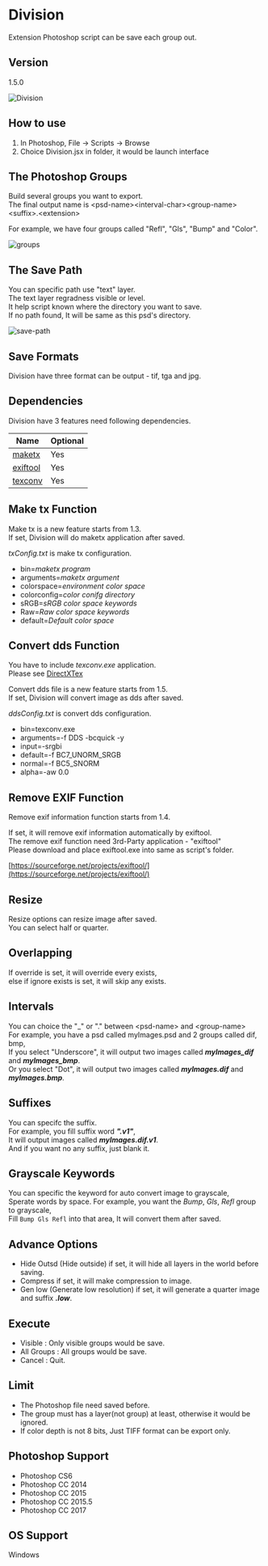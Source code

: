 # Division

Extension Photoshop script can be save each group out.

## Version

1.5.0

![Division](./intro.png)

## How to use

1. In Photoshop, File -> Scripts -> Browse
2. Choice Division.jsx in folder, it would be launch interface

## The Photoshop Groups

Build several groups you want to export.</br>
The final output name is \<psd-name>\<interval-char>\<group-name>\<suffix>.\<extension>

For example, we have four groups called "Refl", "Gls", "Bump" and "Color".

![groups](./docs/groups.png)

## The Save Path

You can specific path use "text" layer.  
The text layer regradness visible or level.  
It help script known where the directory you want to save.  
If no path found, It will be same as this psd's directory.

![save-path](./docs/savepath.png)

## Save Formats

Division have three format can be output - tif, tga and jpg.

## Dependencies

Division have 3 features need following dependencies.

|   Name                                                | Optional |
| ----------------------------------------------------- | -------- |
| [maketx](https://www.solidangle.com/arnold/)          |   Yes    | 
| [exiftool](https://sourceforge.net/projects/exiftool/)|   Yes    | 
| [texconv](https://github.com/Microsoft/DirectXTex)    |   Yes    |
  
## Make tx Function

Make tx is a new feature starts from 1.3.</br>
If set, Division will do maketx application after saved.

_txConfig.txt_ is make tx configuration.

+ bin=_maketx program_
+ arguments=_maketx argument_
+ colorspace=_environment color space_
+ colorconfig=_color conifg directory_
+ sRGB=_sRGB color space keywords_
+ Raw=_Raw color space keywords_
+ default=_Default color space_

## Convert dds Function

You have to include _texconv.exe_ application.  
Please see [DirectXTex](https://github.com/Microsoft/DirectXTex)

Convert dds file is a new feature starts from 1.5.  
If set, Division will convert image as dds after saved.

_ddsConfig.txt_ is convert dds configuration.

+ bin=texconv.exe
+ arguments=-f DDS -bcquick -y
+ input=-srgbi
+ default=-f BC7_UNORM_SRGB
+ normal=-f BC5_SNORM
+ alpha=-aw 0.0

## Remove EXIF Function

Remove exif information function starts from 1.4.

If set, it will remove exif information automatically by exiftool.  
The remove exif function need 3rd-Party application - "exiftool"  
Please download and place exiftool.exe into same as script's folder.  

[https://sourceforge.net/projects/exiftool/](https://sourceforge.net/projects/exiftool/)

## Resize

Resize options can resize image after saved.  
You can select half or quarter.

## Overlapping

If override is set, it will override every exists,  
else if ignore exists is set, it will skip any exists.

## Intervals

You can choice the "_" or "." between \<psd-name> and \<group-name>  
For example, you have a psd called myImages.psd and 2 groups called dif, bmp,  
If you select "Underscore", it will output two images called ***myImages_dif*** and ***myImages_bmp***.  
Or you select "Dot", it will output two images called ***myImages.dif*** and ***myImages.bmp***.

## Suffixes

You can specifc the suffix.  
For example, you fill suffix word ***".v1"***,  
It will output images called ***myImages.dif.v1***.  
And if you want no any suffix, just blank it.

## Grayscale Keywords

You can specific the keyword for auto convert image to grayscale,  
Sperate words by space. 
For example, you want the _Bump_, _Gls_, _Refl_ group to grayscale,  
Fill `Bump Gls Refl` into that area, It will convert them after saved.

## Advance Options

+ Hide Outsd (Hide outside) if set, 
  it will hide all layers in the world before saving.
+ Compress if set, it will make compression to image.
+ Gen low (Generate low resolution) if set,
  it will generate a quarter image and suffix ***.low***.

## Execute

+ Visible : Only visible groups would be save.
+ All Groups : All groups would be save.
+ Cancel : Quit.

## Limit

+ The Photoshop file need saved before.
+ The group must has a layer(not group) at least, otherwise it would be ignored.
+ If color depth is not 8 bits, Just TIFF format can be export only.

## Photoshop Support

+ Photoshop CS6
+ Photoshop CC 2014
+ Photoshop CC 2015
+ Photoshop CC 2015.5
+ Photoshop CC 2017

## OS Support

Windows
